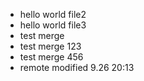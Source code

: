 - hello world file2
- hello world file3 
- test merge
- test merge 123
- test merge 456
- remote modified 9.26 20:13
